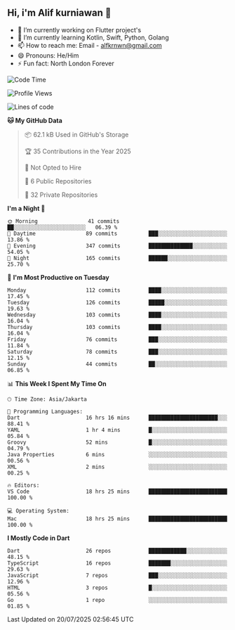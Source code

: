 ## Hi, i'm Alif kurniawan 👋

- 🔭 I’m currently working on Flutter project's
- 🌱 I’m currently learning Kotlin, Swift, Python, Golang
- 📫 How to reach me: Email - alfkrnwn@gmail.com
- 😄 Pronouns: He/Him
- ⚡ Fun fact: North London Forever

<!--START_SECTION:waka-->
![Code Time](http://img.shields.io/badge/Code%20Time-138%20hrs%2019%20mins-blue)

![Profile Views](http://img.shields.io/badge/Profile%20Views-33-blue)

![Lines of code](https://img.shields.io/badge/From%20Hello%20World%20I%27ve%20Written-683.5%20thousand%20lines%20of%20code-blue)

**🐱 My GitHub Data** 

> 📦 62.1 kB Used in GitHub's Storage 
 > 
> 🏆 35 Contributions in the Year 2025
 > 
> 🚫 Not Opted to Hire
 > 
> 📜 6 Public Repositories 
 > 
> 🔑 32 Private Repositories 
 > 
**I'm a Night 🦉** 

```text
🌞 Morning                41 commits          ██░░░░░░░░░░░░░░░░░░░░░░░   06.39 % 
🌆 Daytime                89 commits          ███░░░░░░░░░░░░░░░░░░░░░░   13.86 % 
🌃 Evening                347 commits         ██████████████░░░░░░░░░░░   54.05 % 
🌙 Night                  165 commits         ██████░░░░░░░░░░░░░░░░░░░   25.70 % 
```
📅 **I'm Most Productive on Tuesday** 

```text
Monday                   112 commits         ████░░░░░░░░░░░░░░░░░░░░░   17.45 % 
Tuesday                  126 commits         █████░░░░░░░░░░░░░░░░░░░░   19.63 % 
Wednesday                103 commits         ████░░░░░░░░░░░░░░░░░░░░░   16.04 % 
Thursday                 103 commits         ████░░░░░░░░░░░░░░░░░░░░░   16.04 % 
Friday                   76 commits          ███░░░░░░░░░░░░░░░░░░░░░░   11.84 % 
Saturday                 78 commits          ███░░░░░░░░░░░░░░░░░░░░░░   12.15 % 
Sunday                   44 commits          ██░░░░░░░░░░░░░░░░░░░░░░░   06.85 % 
```


📊 **This Week I Spent My Time On** 

```text
🕑︎ Time Zone: Asia/Jakarta

💬 Programming Languages: 
Dart                     16 hrs 16 mins      ██████████████████████░░░   88.41 % 
YAML                     1 hr 4 mins         █░░░░░░░░░░░░░░░░░░░░░░░░   05.84 % 
Groovy                   52 mins             █░░░░░░░░░░░░░░░░░░░░░░░░   04.79 % 
Java Properties          6 mins              ░░░░░░░░░░░░░░░░░░░░░░░░░   00.56 % 
XML                      2 mins              ░░░░░░░░░░░░░░░░░░░░░░░░░   00.25 % 

🔥 Editors: 
VS Code                  18 hrs 25 mins      █████████████████████████   100.00 % 

💻 Operating System: 
Mac                      18 hrs 25 mins      █████████████████████████   100.00 % 
```

**I Mostly Code in Dart** 

```text
Dart                     26 repos            ████████████░░░░░░░░░░░░░   48.15 % 
TypeScript               16 repos            ███████░░░░░░░░░░░░░░░░░░   29.63 % 
JavaScript               7 repos             ███░░░░░░░░░░░░░░░░░░░░░░   12.96 % 
HTML                     3 repos             █░░░░░░░░░░░░░░░░░░░░░░░░   05.56 % 
Go                       1 repo              ░░░░░░░░░░░░░░░░░░░░░░░░░   01.85 % 
```




 Last Updated on 20/07/2025 02:56:45 UTC
<!--END_SECTION:waka-->

